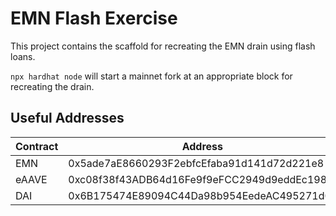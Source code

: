 # EMN Flash Exercise

This project contains the scaffold for recreating the EMN drain using flash loans.

`npx hardhat node` will start a mainnet fork at an appropriate block for recreating the drain.

## Useful Addresses

| Contract | Address                                    |
|----------|--------------------------------------------|
| EMN      | 0x5ade7aE8660293F2ebfcEfaba91d141d72d221e8 |
| eAAVE    | 0xc08f38f43ADB64d16Fe9f9eFCC2949d9eddEc198 |
| DAI      | 0x6B175474E89094C44Da98b954EedeAC495271d0F |
